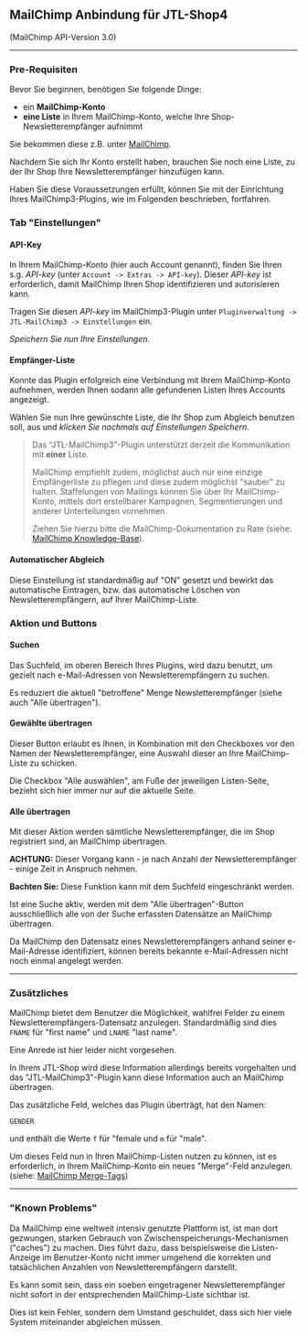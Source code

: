## MailChimp Anbindung für JTL-Shop4
(MailChimp API-Version 3.0)

---


### Pre-Requisiten

Bevor Sie beginnen, benötigen Sie folgende Dinge:

* ein **MailChimp-Konto**
* **eine Liste** in Ihrem MailChimp-Konto, welche Ihre Shop-Newsletterempfänger aufnimmt

Sie bekommen diese z.B. unter [MailChimp](https://login.mailchimp.com/signup).

Nachdem Sie sich Ihr Konto erstellt haben, brauchen Sie noch eine Liste,
zu der Ihr Shop Ihre Newsletterempfänger hinzufügen kann.

Haben Sie diese Voraussetzungen erfüllt, können Sie mit der Einrichtung Ihres
MailChimp3-Plugins, wie im Folgenden beschrieben, fortfahren.


### Tab "Einstellungen"

#### API-Key

In Ihrem MailChimp-Konto (hier auch Account genannt), finden Sie Ihren s.g. _API-key_
(unter `Account -> Extras -> API-key`).
Dieser _API-key_ ist erforderlich, damit MailChimp Ihren Shop identifizieren und autorisieren kann.

Tragen Sie diesen _API-key_ im MailChimp3-Plugin unter `Pluginverwaltung -> JTL-MailChimp3 -> Einstellungen` ein.

_Speichern Sie nun Ihre Einstellungen._

#### Empfänger-Liste

Konnte das Plugin erfolgreich eine Verbindung  mit Ihrem MailChimp-Konto aufnehmen, werden Ihnen
sodann alle gefundenen Listen Ihres Accounts angezeigt.

Wählen Sie nun Ihre gewünschte Liste, die Ihr Shop zum Abgleich benutzen soll, aus und
_klicken Sie nochmals auf Einstellungen Speichern_.

> Das "JTL-MailChimp3"-Plugin unterstützt derzeit die Kommunikation mit **einer** Liste.
>
> MailChimp empfiehlt zudem, möglichst auch nur eine einzige Empfängerliste zu pflegen
> und diese zudem möglichst "sauber" zu halten.
> Staffelungen von Mailings können Sie über Ihr MailChimp-Konto, mittels dort erstellbarer
> Kampagnen, Segmentierungen und anderer Unterteilungen vornehmen.
>
> Ziehen Sie hierzu bitte die MailChimp-Dokumentation zu Rate (siehe:
> [MailChimp Knowledge-Base](http://kb.mailchimp.com/campaigns/ways-to-build/create-a-campaign-with-campaign-builder)).

#### Automatischer Abgleich

Diese Einstellung ist standardmäßig auf "ON" gesetzt und bewirkt das automatische Eintragen,
bzw. das automatische Löschen von Newsletterempfängern, auf Ihrer MailChimp-Liste.



### Aktion und Buttons

#### Suchen

Das Suchfeld, im oberen Bereich Ihres Plugins, wird dazu benutzt, um gezielt nach e-Mail-Adressen von
Newsletterempfängern zu suchen.

Es reduziert die aktuell "betroffene" Menge Newsletterempfänger (siehe auch "Alle übertragen").

#### Gewählte übertragen

Dieser Button erlaubt es Ihnen, in Kombination mit den Checkboxes vor den Namen der Newsletterempfänger,
eine Auswahl dieser an Ihre MailChimp-Liste zu schicken.

Die Checkbox "Alle auswählen", am Fuße der jeweiligen Listen-Seite, bezieht sich hier immer nur
auf die aktuelle Seite.

#### Alle übertragen

Mit dieser Aktion werden sämtliche Newsletterempfänger, die im Shop registriert sind,
an MailChimp übertragen.

**ACHTUNG:** Dieser Vorgang kann - je nach Anzahl der Newsletterempfänger - einige Zeit in Anspruch nehmen.

**Bachten Sie:** Diese Funktion kann mit dem Suchfeld eingeschränkt werden.

Ist eine Suche aktiv, werden mit dem "Alle übertragen"-Button ausschließlich alle von der Suche erfassten
Datensätze an MailChimp übertragen.

Da MailChimp den Datensatz eines Newsletterempfängers anhand seiner e-Mail-Adresse identifiziert,
können bereits bekannte e-Mail-Adressen nicht noch einmal angelegt werden.

---

### Zusätzliches

MailChimp bietet dem Benutzer die Möglichkeit, wahlfrei Felder zu einem Newsletterempfängers-Datensatz
anzulegen. Standardmäßig sind dies `FNAME` für "first name" und `LNAME` "last name".

Eine Anrede ist hier leider nicht vorgesehen.

In Ihrem JTL-Shop wird diese Information allerdings bereits vorgehalten und
das "JTL-MailChimp3"-Plugin kann diese Information auch an MailChimp übertragen.

Das zusätzliche Feld, welches das Plugin überträgt, hat den Namen:
```
GENDER
```
und enthält die Werte `f` für "female und `m` für "male".

Um dieses Feld nun in Ihren MailChimp-Listen nutzen zu können, ist es erforderlich,
in Ihrem MailChimp-Konto ein neues "Merge"-Feld anzulegen.
(siehe: [MailChimp Merge-Tags](http://kb.mailchimp.com/merge-tags/getting-started-with-merge-tags))


---

### "Known Problems"

Da MailChimp eine weltweit intensiv genutzte Plattform ist, ist man dort gezwungen, starken Gebrauch
von Zwischenspeicherungs-Mechanismen ("caches") zu machen.
Dies führt dazu, dass beispielsweise die Listen-Anzeige im Benutzer-Konto nicht immer umgehend
die korrekten und tatsächlichen Anzahlen von Newsletterempfängern darstellt.

Es kann somit sein, dass ein soeben eingetragener Newsletterempfänger nicht sofort in der entsprechenden
MailChimp-Liste sichtbar ist.

Dies ist kein Fehler, sondern dem Umstand geschuldet, dass sich hier viele System miteinander abgleichen müssen.


